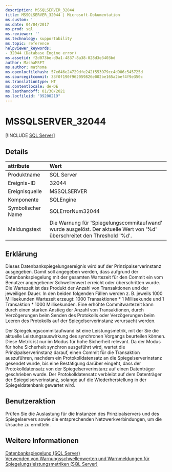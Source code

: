 ```yaml
---
description: MSSQLSERVER_32044
title: MSSQLSERVER_32044 | Microsoft-Dokumentation
ms.custom: ''
ms.date: 04/04/2017
ms.prod: sql
ms.reviewer: ''
ms.technology: supportability
ms.topic: reference
helpviewer_keywords:
- 32044 (Database Engine error)
ms.assetid: f2d073be-d9a1-4837-8a38-028d3e3403bd
author: MashaMSFT
ms.author: mathoma
ms.openlocfilehash: 57e646e24729dfe242f553979cc4d986c545725d
ms.sourcegitcommit: 33f0f190f962059826e002be165a2bef4f9e350c
ms.translationtype: HT
ms.contentlocale: de-DE
ms.lasthandoff: 01/30/2021
ms.locfileid: "99200219"
---
```

# <a name="mssqlserver_32044"></a>MSSQLSERVER_32044
 [!INCLUDE [SQL Server](../../includes/applies-to-version/sqlserver.md)]
  
## <a name="details"></a>Details  
  
| attribute | Wert |  
| :-------- | :---- |  
|Produktname|SQL Server|  
|Ereignis-ID|32044|  
|Ereignisquelle|MSSQLSERVER|  
|Komponente|SQLEngine|  
|Symbolischer Name|SQLErrorNum32044|  
|Meldungstext|Die Warnung für 'Spiegelungscommitaufwand' wurde ausgelöst. Der aktuelle Wert von '%d' überschreitet den Threshold '%d'.|  
  
## <a name="explanation"></a>Erklärung  
Dieses Datenbankspiegelungsereignis wird auf der Prinzipalserverinstanz ausgegeben. Damit soll angegeben werden, dass aufgrund der Datenbankspiegelung mit der gesamten Wartezeit für den Commit ein vom Benutzer angegebener Schwellenwert erreicht oder überschritten wurde. Die Wartezeit ist das Produkt der Anzahl von Transaktionen und der jeweiligen Dauer. In den beiden folgenden Fällen werden z. B. jeweils 1000 Millisekunden Wartezeit erzeugt: 1000 Transaktionen * 1 Millisekunde und 1 Transaktion \* 1000 Millisekunden. Eine erhöhte Commitwartezeit kann durch einen starken Anstieg der Anzahl von Transaktionen, durch Verzögerungen beim Senden des Protokolls oder Verzögerungen beim Leeren des Protokolls auf der Spiegelserverinstanz verursacht werden.  
  
Der Spiegelungscommitaufwand ist eine Leistungsmetrik, mit der Sie die aktuelle Leistungsauswirkung des synchronen Vorgangs beurteilen können. Diese Metrik ist nur im Modus für hohe Sicherheit relevant. Da der Modus für hohe Sicherheit synchron ausgeführt wird, wartet die Prinzipalserverinstanz darauf, einen Commit für die Transaktion auszuführen, nachdem ein Protokolldatensatz an die Spiegelserverinstanz gesendet wurde, bis eine Bestätigung darüber eingeht, dass der Protokolldatensatz von der Spiegelserverinstanz auf einen Datenträger geschrieben wurde. Der Protokolldatensatz verbleibt auf dem Datenträger der Spiegelserverinstanz, solange auf die Wiederherstellung in der Spiegeldatenbank gewartet wird.  
  
## <a name="user-action"></a>Benutzeraktion  
Prüfen Sie die Auslastung für die Instanzen des Prinzipalservers und des Spiegelservers sowie die entsprechenden Netzwerkverbindungen, um die Ursache zu ermitteln.  
  
## <a name="see-also"></a>Weitere Informationen  
[Datenbankspiegelung &#40;SQL Server&#41;](~/database-engine/database-mirroring/database-mirroring-sql-server.md)  
[Verwenden von Warnungsschwellenwerten und Warnmeldungen für Spiegelungsleistungsmetriken &#40;SQL Server&#41;](~/database-engine/database-mirroring/use-warning-thresholds-and-alerts-on-mirroring-performance-metrics-sql-server.md)  
  
